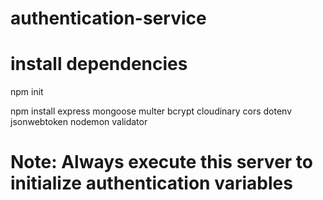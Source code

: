 # authentication-service

# install dependencies

npm init

npm install express mongoose multer bcrypt cloudinary cors dotenv jsonwebtoken nodemon validator

# Note: Always execute this server to initialize authentication variables
